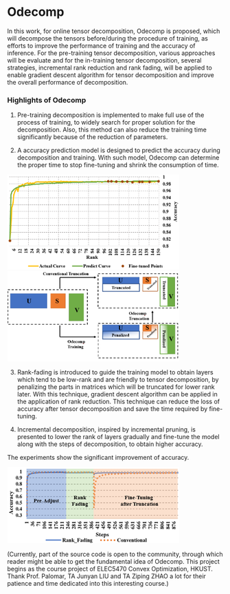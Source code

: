 # Odecomp

In this work, for online tensor decomposition, Odecomp is proposed, which will decompose the tensors before/during the procedure of training, as efforts to improve the performance of training and the accuracy of inference. For the pre-training tensor decomposition, various approaches will be evaluate and for the in-training tensor decomposition, several strategies, incremental rank reduction and rank fading, will be applied to enable gradient descent algorithm for tensor decomposition and improve the overall performance of decomposition.

### Highlights of Odecomp

   1) Pre-training decomposition is implemented to make full use of the process of training, to widely search for proper
solution for the decomposition. Also, this method can also reduce the training time significantly because of the reduction
of parameters.

   2) A accuracy prediction model is designed to predict the accuracy during decomposition and training. With such model,
Odecomp can determine the proper time to stop fine-tuning and shrink the consumption of time.

<img src="https://github.com/zslwyuan/Odecomp/blob/master/Result_figures/exp_predict0.png" width="400"><img src="https://github.com/zslwyuan/Odecomp/blob/master/Impl_figures/reduction.png" width="400">

   3) Rank-fading is introduced to guide the training model to obtain layers which tend to be low-rank and are friendly to
tensor decomposition, by penalizing the parts in matrices which will be truncated for lower rank later. With this technique,
gradient descent algorithm can be applied in the application of rank reduction. This technique can reduce the loss of
accuracy after tensor decomposition and save the time required by fine-tuning.

   4) Incremental decomposition, inspired by incremental pruning, is presented to lower the rank of layers gradually and
fine-tune the model along with the steps of decomposition, to obtain higher accuracy.

The experiments show the significant improvement of accuracy.

<img src="https://github.com/zslwyuan/Odecomp/blob/master/Result_figures/truncate15.png" width="400">

(Currently, part of the source code is open to the community, through which reader might be able to get the fundamental idea of Odecomp. This project begins as the course project of ELEC5470 Convex Optimization, HKUST. Thank Prof. Palomar, TA Junyan LIU and TA Ziping ZHAO a lot for their patience and time dedicated into this interesting course.)
